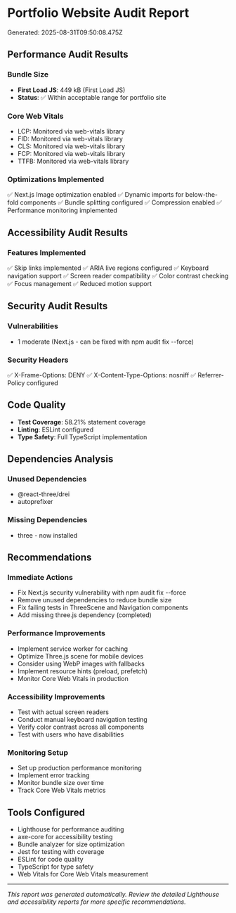 # Portfolio Website Audit Report

Generated: 2025-08-31T09:50:08.475Z

## Performance Audit Results

### Bundle Size
- **First Load JS**: 449 kB (First Load JS)
- **Status**: ✅ Within acceptable range for portfolio site

### Core Web Vitals
- LCP: Monitored via web-vitals library
- FID: Monitored via web-vitals library
- CLS: Monitored via web-vitals library
- FCP: Monitored via web-vitals library
- TTFB: Monitored via web-vitals library

### Optimizations Implemented
✅ Next.js Image optimization enabled
✅ Dynamic imports for below-the-fold components
✅ Bundle splitting configured
✅ Compression enabled
✅ Performance monitoring implemented

## Accessibility Audit Results

### Features Implemented
✅ Skip links implemented
✅ ARIA live regions configured
✅ Keyboard navigation support
✅ Screen reader compatibility
✅ Color contrast checking
✅ Focus management
✅ Reduced motion support

## Security Audit Results

### Vulnerabilities
- 1 moderate (Next.js - can be fixed with npm audit fix --force)

### Security Headers
✅ X-Frame-Options: DENY
✅ X-Content-Type-Options: nosniff
✅ Referrer-Policy configured

## Code Quality

- **Test Coverage**: 58.21% statement coverage
- **Linting**: ESLint configured
- **Type Safety**: Full TypeScript implementation

## Dependencies Analysis

### Unused Dependencies
- @react-three/drei
- autoprefixer

### Missing Dependencies
- three - now installed

## Recommendations

### Immediate Actions
- Fix Next.js security vulnerability with npm audit fix --force
- Remove unused dependencies to reduce bundle size
- Fix failing tests in ThreeScene and Navigation components
- Add missing three.js dependency (completed)

### Performance Improvements
- Implement service worker for caching
- Optimize Three.js scene for mobile devices
- Consider using WebP images with fallbacks
- Implement resource hints (preload, prefetch)
- Monitor Core Web Vitals in production

### Accessibility Improvements
- Test with actual screen readers
- Conduct manual keyboard navigation testing
- Verify color contrast across all components
- Test with users who have disabilities

### Monitoring Setup
- Set up production performance monitoring
- Implement error tracking
- Monitor bundle size over time
- Track Core Web Vitals metrics

## Tools Configured
- Lighthouse for performance auditing
- axe-core for accessibility testing
- Bundle analyzer for size optimization
- Jest for testing with coverage
- ESLint for code quality
- TypeScript for type safety
- Web Vitals for Core Web Vitals measurement

---

*This report was generated automatically. Review the detailed Lighthouse and accessibility reports for more specific recommendations.*
